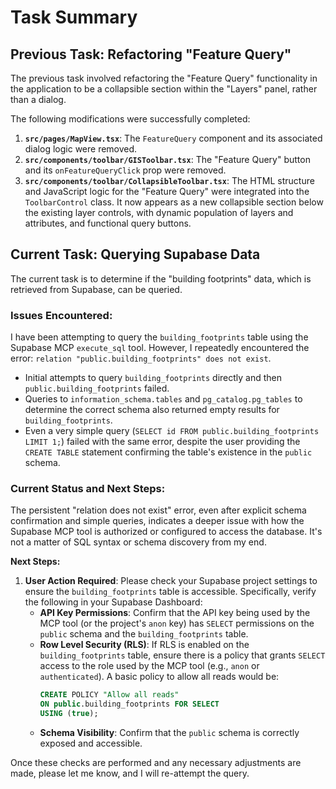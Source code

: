 # Task Summary

## Previous Task: Refactoring "Feature Query"

The previous task involved refactoring the "Feature Query" functionality in the application to be a collapsible section within the "Layers" panel, rather than a dialog.

The following modifications were successfully completed:

1.  **`src/pages/MapView.tsx`**: The `FeatureQuery` component and its associated dialog logic were removed.
2.  **`src/components/toolbar/GISToolbar.tsx`**: The "Feature Query" button and its `onFeatureQueryClick` prop were removed.
3.  **`src/components/toolbar/CollapsibleToolbar.tsx`**: The HTML structure and JavaScript logic for the "Feature Query" were integrated into the `ToolbarControl` class. It now appears as a new collapsible section below the existing layer controls, with dynamic population of layers and attributes, and functional query buttons.

## Current Task: Querying Supabase Data

The current task is to determine if the "building footprints" data, which is retrieved from Supabase, can be queried.

### Issues Encountered:

I have been attempting to query the `building_footprints` table using the Supabase MCP `execute_sql` tool. However, I repeatedly encountered the error: `relation "public.building_footprints" does not exist`.

- Initial attempts to query `building_footprints` directly and then `public.building_footprints` failed.
- Queries to `information_schema.tables` and `pg_catalog.pg_tables` to determine the correct schema also returned empty results for `building_footprints`.
- Even a very simple query (`SELECT id FROM public.building_footprints LIMIT 1;`) failed with the same error, despite the user providing the `CREATE TABLE` statement confirming the table's existence in the `public` schema.

### Current Status and Next Steps:

The persistent "relation does not exist" error, even after explicit schema confirmation and simple queries, indicates a deeper issue with how the Supabase MCP tool is authorized or configured to access the database. It's not a matter of SQL syntax or schema discovery from my end.

**Next Steps:**

1.  **User Action Required**: Please check your Supabase project settings to ensure the `building_footprints` table is accessible. Specifically, verify the following in your Supabase Dashboard:
    *   **API Key Permissions**: Confirm that the API key being used by the MCP tool (or the project's `anon` key) has `SELECT` permissions on the `public` schema and the `building_footprints` table.
    *   **Row Level Security (RLS)**: If RLS is enabled on the `building_footprints` table, ensure there is a policy that grants `SELECT` access to the role used by the MCP tool (e.g., `anon` or `authenticated`). A basic policy to allow all reads would be:
        ```sql
        CREATE POLICY "Allow all reads"
        ON public.building_footprints FOR SELECT
        USING (true);
        ```
    *   **Schema Visibility**: Confirm that the `public` schema is correctly exposed and accessible.

Once these checks are performed and any necessary adjustments are made, please let me know, and I will re-attempt the query.

